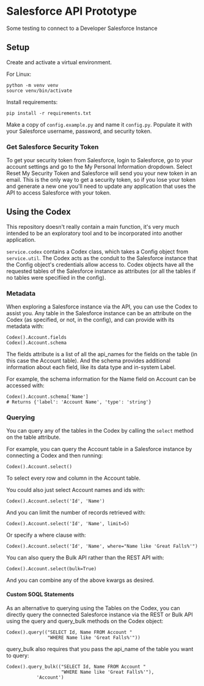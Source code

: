# Salesforce API Prototype

Some testing to connect to a Developer Salesforce Instance

## Setup

Create and activate a virtual environment.

For Linux:
```
python -m venv venv
source venv/bin/activate
```
Install requirements:
```
pip install -r requirements.txt
```

Make a copy of `config.example.py` and name it `config.py`. Populate it
with your Salesforce username, password, and security token. 

### Get Salesforce Security Token

To get your security token from Salesforce, login to Salesforce, go to
your account settings and go to the My Personal Information dropdown.
Select Reset My Security Token and Salesforce will send you your new token
in an email. This is the only way to get a security token, so if you lose
your token and generate a new one you'll need to update any application
that uses the API to access Salesforce with your token.

## Using the Codex

This repository doesn't really contain a main function, it's very much
intended to be an exploratory tool and to be incorporated into another
application.

`service.codex` contains a Codex class, which takes a Config object from 
`service.util`. The Codex acts as the conduit to the Salesforce instance 
that the Config object's credentials allow access to. Codex objects have 
all the requested tables of the Salesforce instance as attributes (or all
the tables if no tables were specifiied in the config). 

### Metadata

When exploring a Salesforce instance via the API, you can use the Codex to
assist you. Any table in the Salesforce instance can be an attribute on the
Codex (as specified, or not, in the config), and can provide with its metadata with:
```
Codex().Account.fields
Codex().Account.schema
```
The fields attribute is a list of all the api_names for the fields on the
table (in this case the Account table). And the schema provides additional
information about each field, like its data type and in-system Label.

For example, the schema information for the Name field on Account can be
accessed with:
```
Codex().Account.schema['Name']
# Returns {'label': 'Account Name', 'type': 'string'}
```

### Querying

You can query any of the tables in the Codex by calling the  `select` 
method on the table attribute.

For example, you can query the Account table in a Salesforce instance by
connecting a Codex and then running:
```
Codex().Account.select()
```
To select every row and column in the Account table.

You could also just select Account names and ids with:
```
Codex().Account.select('Id', 'Name')
```

And you can limit the number of records retrieved with:
```
Codex().Account.select('Id', 'Name', limit=5)
```

Or specify a where clause with:
```
Codex().Account.select('Id', 'Name', where="Name like 'Great Falls%'")
```

You can also query the Bulk API rather than the REST API with:
```
Codex().Account.select(bulk=True)
```

And you can combine any of the above kwargs as desired.

#### Custom SOQL Statements

As an alternative to querying using the Tables on the Codex, you can 
directly query the connected Salesforce instance via the REST or Bulk
API using the query and query_bulk methods on the Codex object:
```
Codex().query(("SELECT Id, Name FROM Account "
               "WHERE Name like 'Great Falls%'"))
```

query_bulk also requires that you pass the api_name of the table you
want to query:
```
Codex().query_bulk(("SELECT Id, Name FROM Account "
                    "WHERE Name like 'Great Falls%'"),
		   'Account')
```
